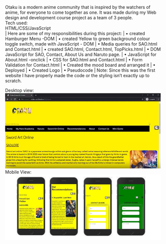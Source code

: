 
Otaku is a modern anime community that is inspired by the watchers of anime, for everyone to come together as one. It was made during my Web design and development course project as a team of 3 people.
<br>
Tech used:
<br>
HTML/CSS/JavaScript
	<br>
|	Here are some of my responsibilities during this project:
|	• created Hamburger Menu -DOM
|	• created Yellow to green background colour toggle switch, made with JavaScript - DOM
|	• Media queries for SAO.html and Contact.html
|	• created SAO.html, Contact.html, TopPicks.html
|	• DOM JavaScript for SAO, Contact, About Us and Naruto page.
|	• JavaScript for About.html -onclick
|	• CSS for SAO.html and Contact.html
|	• Form Validation for Contact.html
|	• Created the mood board and arranged it
|	• Deployed 
|	• Created Logo
|	• Pseudocode
|	Note: Since this was the first website I have properly made the code or the styling isn’t exactly up to scratch.
	<br>
	
Desktop view: ![swordart](sao.jpg)
<br>
Mobile View: ![swordart](mobiless.jpg)

